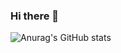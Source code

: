 ### Hi there 👋

![Anurag's GitHub stats](https://github-readme-stats.vercel.app/api?username=ktro2828&show_icons=true&theme=radical)

<!-- [![Top Langs](https://github-readme-stats.vercel.app/api/top-langs/?username=ktro2828)](https://github.com/anuraghazra/github-readme-stats) -->

<!--
**ktro2828/ktro2828** is a ✨ _special_ ✨ repository because its `README.md` (this file) appears on your GitHub profile.

Here are some ideas to get you started:

- 🔭 I’m currently working on ...
- 🌱 I’m currently learning ...
- 👯 I’m looking to collaborate on ...
- 🤔 I’m looking for help with ...
- 💬 Ask me about ...
- 📫 How to reach me: ...
- 😄 Pronouns: ...
- ⚡ Fun fact: ...
-->

